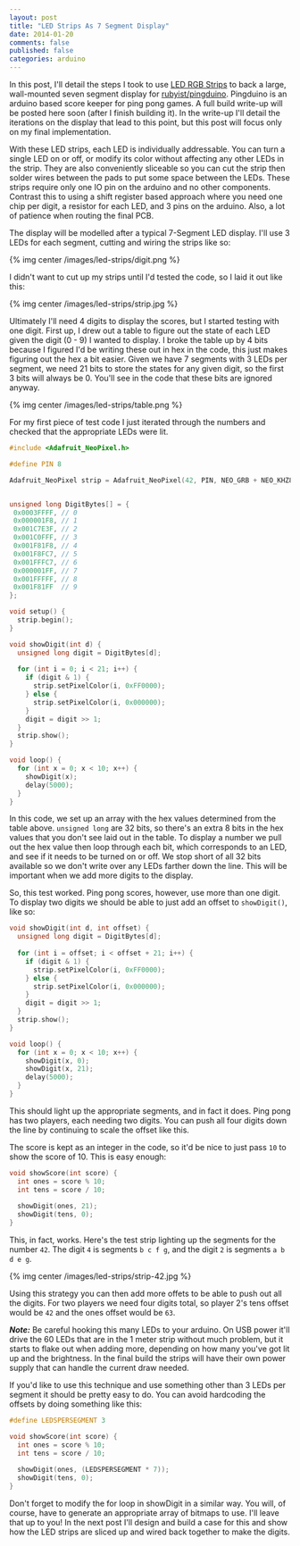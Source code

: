 ```yaml
---
layout: post
title: "LED Strips As 7 Segment Display"
date: 2014-01-20
comments: false
published: false
categories: arduino
---
```


In this post, I'll detail the steps I took to use [LED RGB Strips](https://www.sparkfun.com/products/12021) to back a large, wall-mounted seven segment display for [rubyist/pingduino](https://github.com/rubyist/pingduino). Pingduino is an arduino based score keeper for ping pong games. A full build write-up will be posted here soon (after I finish building it). In the write-up I'll detail the iterations on the display that lead to this point, but this post will focus only on my final implementation.

With these LED strips, each LED is individually addressable. You can turn a single LED on or off, or modify its color without affecting any other LEDs in the strip. They are also conveniently sliceable so you can cut the strip then solder wires between the pads to put some space between the LEDs. These strips require only one IO pin on the arduino and no other components. Contrast this to using a shift register based approach where you need one chip per digit, a resistor for each LED, and 3 pins on the arduino. Also, a lot of patience when routing the final PCB.

The display will be modelled after a typical 7-Segment LED display. I'll use 3 LEDs for each segment, cutting and wiring the strips like so:

{% img center /images/led-strips/digit.png %}

I didn't want to cut up my strips until I'd tested the code, so I laid it out like this:

{% img center /images/led-strips/strip.jpg %}


Ultimately I'll need 4 digits to display the scores, but I started testing with one digit. First up, I drew out a table to figure out the state of each LED given the digit (0 - 9) I wanted to display. I broke the table up by 4 bits because I figured I'd be writing these out in hex in the code, this just makes figuring out the hex a bit easier. Given we have 7 segments with 3 LEDs per segment, we need 21 bits to store the states for any given digit, so the first 3 bits will always be 0. You'll see in the code that these bits are ignored anyway.

{% img center /images/led-strips/table.png %}

For my first piece of test code I just iterated through the numbers and checked that the appropriate LEDs were lit.

``` c
#include <Adafruit_NeoPixel.h>

#define PIN 8

Adafruit_NeoPixel strip = Adafruit_NeoPixel(42, PIN, NEO_GRB + NEO_KHZ800);


unsigned long DigitBytes[] = {
 0x0003FFFF, // 0
 0x000001F8, // 1
 0x001C7E3F, // 2
 0x001C0FFF, // 3
 0x001F81F8, // 4
 0x001F8FC7, // 5
 0x001FFFC7, // 6
 0x000001FF, // 7
 0x001FFFFF, // 8
 0x001F81FF  // 9
};

void setup() {
  strip.begin();
}

void showDigit(int d) {
  unsigned long digit = DigitBytes[d];
  
  for (int i = 0; i < 21; i++) {
    if (digit & 1) {
      strip.setPixelColor(i, 0xFF0000);
    } else {
      strip.setPixelColor(i, 0x000000);
    }
    digit = digit >> 1;
  }
  strip.show();
}

void loop() {
  for (int x = 0; x < 10; x++) {
    showDigit(x);
    delay(5000);
  }
}
```

In this code, we set up an array with the hex values determined from the table above. `unsigned long` are 32 bits, so there's an extra 8 bits in the hex values that you don't see laid out in the table. To display a number we pull out the hex value then loop through each bit, which corresponds to an LED, and see if it needs to be turned on or off. We stop short of all 32 bits available so we don't write over any LEDs farther down the line. This will be important when we add more digits to the display.

So, this test worked. Ping pong scores, however, use more than one digit. To display two digits we should be able to just add an offset to `showDigit()`, like so:

``` c
void showDigit(int d, int offset) {
  unsigned long digit = DigitBytes[d];
  
  for (int i = offset; i < offset + 21; i++) {
    if (digit & 1) {
      strip.setPixelColor(i, 0xFF0000);
    } else {
      strip.setPixelColor(i, 0x000000);
    }
    digit = digit >> 1;
  }
  strip.show();
}

void loop() {
  for (int x = 0; x < 10; x++) {
    showDigit(x, 0);
    showDigit(x, 21);
    delay(5000);
  }
}
```

This should light up the appropriate segments, and in fact it does. Ping pong has two players, each needing two digits. You can push all four digits down the line by continuing to scale the offset like this.

The score is kept as an integer in the code, so it'd be nice to just pass `10` to show the score of 10. This is easy enough:

``` c
void showScore(int score) {
  int ones = score % 10;
  int tens = score / 10;
  
  showDigit(ones, 21);
  showDigit(tens, 0);
}
```

This, in fact, works. Here's the test strip lighting up the segments for the number `42`. The digit `4` is segments `b c f g`, and the digit `2` is segments `a b d e g`.

{% img center /images/led-strips/strip-42.jpg %}

Using this strategy you can then add more offets to be able to push out all the digits. For two players we need four digits total, so player 2's tens offset would be `42` and the ones offset would be `63`.

_**Note:**_ Be careful hooking this many LEDs to your arduino. On USB power it'll drive the 60 LEDs that are in the 1 meter strip without much problem, but it starts to flake out when adding more, depending on how many you've got lit up and the brightness. In the final build the strips will have their own power supply that can handle the current draw needed.

If you'd like to use this technique and use something other than 3 LEDs per segment it should be pretty easy to do. You can avoid hardcoding the offsets by doing something like this:

``` c
#define LEDSPERSEGMENT 3

void showScore(int score) {
  int ones = score % 10;
  int tens = score / 10;
  
  showDigit(ones, (LEDSPERSEGMENT * 7));
  showDigit(tens, 0);
}
```

Don't forget to modify the for loop in showDigit in a similar way. You will, of course, have to generate an appropriate array of bitmaps to use. I'll leave that up to you! In the next post I'll design and build a case for this and show how the LED strips are sliced up and wired back together to make the digits.

